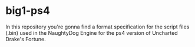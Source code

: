 # big1-ps4
In this repository you're gonna find a format specification for the script files (.bin) used in the NaughtyDog Engine for the ps4 version of Uncharted Drake's Fortune.
